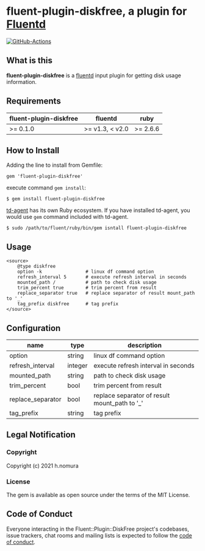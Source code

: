 # fluent-plugin-diskfree, a plugin for [Fluentd](http://fluentd.org)

[![GitHub-Actions](https://github.com/nomunomu0504/fluent-plugin-diskfree/actions/workflows/rubocop.yml/badge.svg?branch=master)](https://github.com/nomunomu0504/fluent-plugin-diskfree/actions/workflows/rubocop.yml)

## What is this

**fluent-plugin-diskfree** is a [fluentd](http://fluentd.org "fluentd") input plugin for getting disk usage information.

## Requirements

| fluent-plugin-diskfree | fluentd | ruby |
|------------------------|---------|------|
| >= 0.1.0 | >= v1.3, < v2.0 | >= 2.6.6 |

## How to Install

Adding the line to install from Gemfile:

    gem 'fluent-plugin-diskfree'

execute command `gem install`:

    $ gem install fluent-plugin-diskfree

[td-agent](https://docs.fluentd.org/installation/install-by-rpm#what-is-td-agent) has its own Ruby ecosystem.
If you have installed td-agent, you would use `gem` command included with td-agent.

    $ sudo /path/to/fluent/ruby/bin/gem isntall fluent-plugin-diskfree

## Usage

    <source>
        @type diskfree
        option -k                # linux df command option
        refresh_interval 5       # execute refresh interval in seconds
        mounted_path /           # path to check disk usage
        trim_percent true        # trim percent from result
        replace_separator true   # replace separator of result mount_path to '_'
        tag_prefix diskfree      # tag prefix
    </source>

## Configuration

name | type | description
-----|------|------
option | string | linux df command option
refresh_interval | integer | execute refresh interval in seconds
mounted_path | string | path to check disk usage
trim_percent | bool | trim percent from result
replace_separator | bool | replace separator of result mount_path to '_'
tag_prefix | string | tag prefix

## Legal Notification

### Copyright

Copyright (c) 2021 h.nomura

### License

The gem is available as open source under the terms of the MIT License.

## Code of Conduct

Everyone interacting in the Fluent::Plugin::DiskFree project's codebases, issue trackers, chat rooms and mailing lists is expected to follow the [code of conduct](https://github.com/nomunomu0504/fluent-plugin-diskfree/blob/master/CODE_OF_CONDUCT.md).
